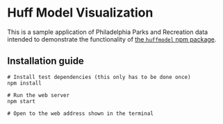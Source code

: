 # Huff Model Visualization

This is a sample application of Philadelphia Parks and Recreation data intended to demonstrate the functionality of [the `huffmodel` npm package](https://github.com/jeffstern/huffmodel).

## Installation guide
```
# Install test dependencies (this only has to be done once)
npm install

# Run the web server
npm start 

# Open to the web address shown in the terminal
```
